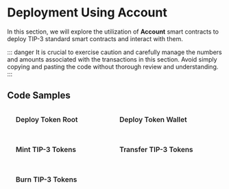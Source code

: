 
# Deployment Using Account 
In this section, we will explore the utilization of **Account** smart contracts to deploy TIP-3 standard smart contracts and interact with them.

::: danger
It is crucial to exercise caution and carefully manage the numbers and amounts associated with the transactions in this section. Avoid simply copying and pasting the code without thorough review and understanding.
:::

## Code Samples
<div class="sections-container">
  <div class="bridge-section-row">
    <a href="/Deployments/External/TokenRoot.html">
      <span class="bridge-section">Deploy Token Root</span>
    </a>
    <a href="/Deployments/External/TokenWallet.html">
      <span class="bridge-section">Deploy Token Wallet</span>
    </a>
  </div>
  <div class="bridge-section-row">
    <a href="/Deployments/External/Mint.html">
      <span class="bridge-section">Mint TIP-3 Tokens</span>
    </a>
    <a href="/Deployments/External/Transfer.html">
      <span class="bridge-section">Transfer TIP-3 Tokens</span>
    </a>
  </div>
    <div class="bridge-section-row">
    <a href="/Deployments/External/burn.html">
      <span class="bridge-section">Burn TIP-3 Tokens</span>
    </a>
  </div>
</div>

<style>
.bridge-section-row {
  display: flex;
  flex-wrap: wrap;
  justify-content: space-between;
  margin : 10px;
  cursor: pointer;;

}

.sections-container a{
    flex : 1;
    text-decoration: none;
}
.bridge-section {
  background-color: var(--vp-c-bg-mute);
  transition: background-color 0.1s;
  width : 98%;
  display: flex;
  padding: 1rem 0 1rem 10px;
  border: 1px solid var(--vp-c-divider);
  border-radius: 8px;
  font-weight: 600;
  font-size: 16px;
  text-align: left;
  margin-bottom: 0.5rem;
}
</style>

